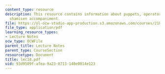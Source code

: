 ```yaml
---
content_type: resource
description: This resource contains information about puppets, operators, chanter,
  shamisen accompaniment.
file: https://ol-ocw-studio-app-production.s3.amazonaws.com/courses/21h-522-japan-in-the-age-of-the-samurai-history-and-film-fall-2006/93d9509fafea9a238713148e0814e123_lec18.pdf
file_type: application/pdf
learning_resource_types:
- Lecture Notes
ocw_type: OCWFile
parent_title: Lecture Notes
parent_type: CourseSection
resourcetype: Document
title: lec18.pdf
uid: 93d9509f-afea-9a23-8713-148e0814e123
---
```

